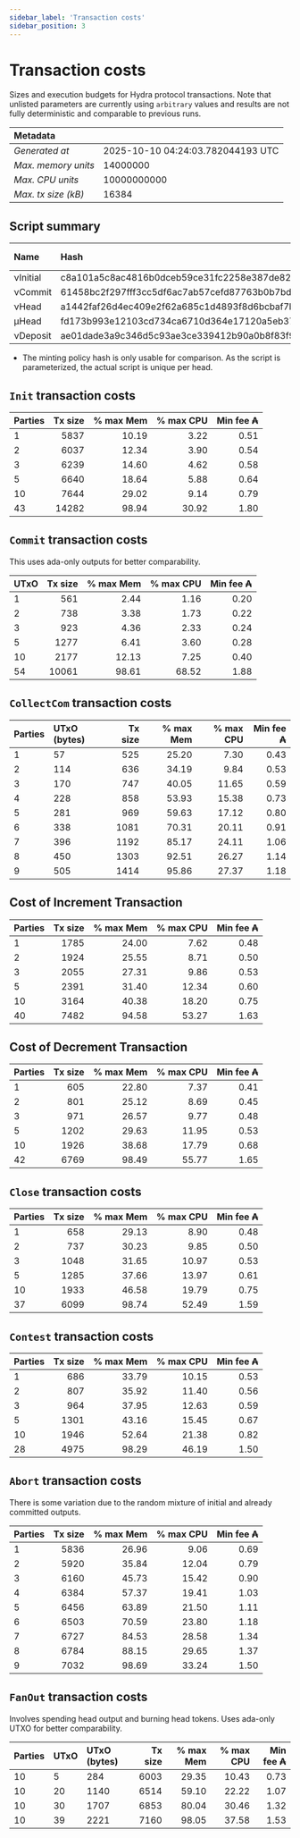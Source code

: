 ```yaml
--- 
sidebar_label: 'Transaction costs' 
sidebar_position: 3 
--- 
```


# Transaction costs 

Sizes and execution budgets for Hydra protocol transactions. Note that unlisted parameters are currently using `arbitrary` values and results are not fully deterministic and comparable to previous runs.

| Metadata | |
| :--- | :--- |
| _Generated at_ | 2025-10-10 04:24:03.782044193 UTC |
| _Max. memory units_ | 14000000 |
| _Max. CPU units_ | 10000000000 |
| _Max. tx size (kB)_ | 16384 |

## Script summary

| Name   | Hash | Size (Bytes) 
| :----- | :--- | -----------: 
| νInitial | c8a101a5c8ac4816b0dceb59ce31fc2258e387de828f02961d2f2045 | 2652 | 
| νCommit | 61458bc2f297fff3cc5df6ac7ab57cefd87763b0b7bd722146a1035c | 685 | 
| νHead | a1442faf26d4ec409e2f62a685c1d4893f8d6bcbaf7bcb59d6fa1340 | 14599 | 
| μHead | fd173b993e12103cd734ca6710d364e17120a5eb37a224c64ab2b188* | 5284 | 
| νDeposit | ae01dade3a9c346d5c93ae3ce339412b90a0b8f83f94ec6baa24e30c | 1102 | 

* The minting policy hash is only usable for comparison. As the script is parameterized, the actual script is unique per head.

## `Init` transaction costs

| Parties | Tx size | % max Mem | % max CPU | Min fee ₳ |
| :------ | ------: | --------: | --------: | --------: |
| 1| 5837 | 10.19 | 3.22 | 0.51 |
| 2| 6037 | 12.34 | 3.90 | 0.54 |
| 3| 6239 | 14.60 | 4.62 | 0.58 |
| 5| 6640 | 18.64 | 5.88 | 0.64 |
| 10| 7644 | 29.02 | 9.14 | 0.79 |
| 43| 14282 | 98.94 | 30.92 | 1.80 |


## `Commit` transaction costs
 This uses ada-only outputs for better comparability.

| UTxO | Tx size | % max Mem | % max CPU | Min fee ₳ |
| :--- | ------: | --------: | --------: | --------: |
| 1| 561 | 2.44 | 1.16 | 0.20 |
| 2| 738 | 3.38 | 1.73 | 0.22 |
| 3| 923 | 4.36 | 2.33 | 0.24 |
| 5| 1277 | 6.41 | 3.60 | 0.28 |
| 10| 2177 | 12.13 | 7.25 | 0.40 |
| 54| 10061 | 98.61 | 68.52 | 1.88 |


## `CollectCom` transaction costs

| Parties | UTxO (bytes) |Tx size | % max Mem | % max CPU | Min fee ₳ |
| :------ | :----------- |------: | --------: | --------: | --------: |
| 1 | 57 | 525 | 25.20 | 7.30 | 0.43 |
| 2 | 114 | 636 | 34.19 | 9.84 | 0.53 |
| 3 | 170 | 747 | 40.05 | 11.65 | 0.59 |
| 4 | 228 | 858 | 53.93 | 15.38 | 0.73 |
| 5 | 281 | 969 | 59.63 | 17.12 | 0.80 |
| 6 | 338 | 1081 | 70.31 | 20.11 | 0.91 |
| 7 | 396 | 1192 | 85.17 | 24.11 | 1.06 |
| 8 | 450 | 1303 | 92.51 | 26.27 | 1.14 |
| 9 | 505 | 1414 | 95.86 | 27.37 | 1.18 |


## Cost of Increment Transaction

| Parties | Tx size | % max Mem | % max CPU | Min fee ₳ |
| :------ | ------: | --------: | --------: | --------: |
| 1| 1785 | 24.00 | 7.62 | 0.48 |
| 2| 1924 | 25.55 | 8.71 | 0.50 |
| 3| 2055 | 27.31 | 9.86 | 0.53 |
| 5| 2391 | 31.40 | 12.34 | 0.60 |
| 10| 3164 | 40.38 | 18.20 | 0.75 |
| 40| 7482 | 94.58 | 53.27 | 1.63 |


## Cost of Decrement Transaction

| Parties | Tx size | % max Mem | % max CPU | Min fee ₳ |
| :------ | ------: | --------: | --------: | --------: |
| 1| 605 | 22.80 | 7.37 | 0.41 |
| 2| 801 | 25.12 | 8.69 | 0.45 |
| 3| 971 | 26.57 | 9.77 | 0.48 |
| 5| 1202 | 29.63 | 11.95 | 0.53 |
| 10| 1926 | 38.68 | 17.79 | 0.68 |
| 42| 6769 | 98.49 | 55.77 | 1.65 |


## `Close` transaction costs

| Parties | Tx size | % max Mem | % max CPU | Min fee ₳ |
| :------ | ------: | --------: | --------: | --------: |
| 1| 658 | 29.13 | 8.90 | 0.48 |
| 2| 737 | 30.23 | 9.85 | 0.50 |
| 3| 1048 | 31.65 | 10.97 | 0.53 |
| 5| 1285 | 37.66 | 13.97 | 0.61 |
| 10| 1933 | 46.58 | 19.79 | 0.75 |
| 37| 6099 | 98.74 | 52.49 | 1.59 |


## `Contest` transaction costs

| Parties | Tx size | % max Mem | % max CPU | Min fee ₳ |
| :------ | ------: | --------: | --------: | --------: |
| 1| 686 | 33.79 | 10.15 | 0.53 |
| 2| 807 | 35.92 | 11.40 | 0.56 |
| 3| 964 | 37.95 | 12.63 | 0.59 |
| 5| 1301 | 43.16 | 15.45 | 0.67 |
| 10| 1946 | 52.64 | 21.38 | 0.82 |
| 28| 4975 | 98.29 | 46.19 | 1.50 |


## `Abort` transaction costs
There is some variation due to the random mixture of initial and already committed outputs.

| Parties | Tx size | % max Mem | % max CPU | Min fee ₳ |
| :------ | ------: | --------: | --------: | --------: |
| 1| 5836 | 26.96 | 9.06 | 0.69 |
| 2| 5920 | 35.84 | 12.04 | 0.79 |
| 3| 6160 | 45.73 | 15.42 | 0.90 |
| 4| 6384 | 57.37 | 19.41 | 1.03 |
| 5| 6456 | 63.89 | 21.50 | 1.11 |
| 6| 6503 | 70.59 | 23.80 | 1.18 |
| 7| 6727 | 84.53 | 28.58 | 1.34 |
| 8| 6784 | 88.15 | 29.65 | 1.37 |
| 9| 7032 | 98.69 | 33.24 | 1.50 |


## `FanOut` transaction costs
Involves spending head output and burning head tokens. Uses ada-only UTXO for better comparability.

| Parties | UTxO  | UTxO (bytes) | Tx size | % max Mem | % max CPU | Min fee ₳ |
| :------ | :---- | :----------- | ------: | --------: | --------: | --------: |
| 10 | 5 | 284 | 6003 | 29.35 | 10.43 | 0.73 |
| 10 | 20 | 1140 | 6514 | 59.10 | 22.22 | 1.07 |
| 10 | 30 | 1707 | 6853 | 80.04 | 30.46 | 1.32 |
| 10 | 39 | 2221 | 7160 | 98.05 | 37.58 | 1.53 |

